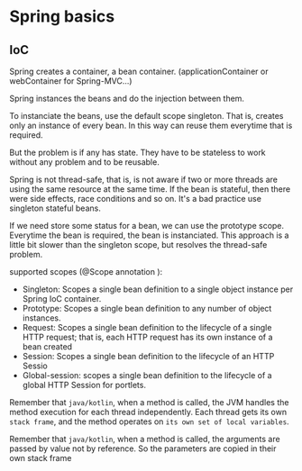 # Spring basics

## IoC

Spring creates a container, a bean container. (applicationContainer or webContainer for Spring-MVC...)

Spring instances the beans and do the injection between them. 

To instanciate the beans, use the default scope singleton. That is, creates only an instance of every bean. In this way can reuse them everytime that is required. 

But the problem is if any has state. They have to be stateless to work without any problem and to be reusable. 

Spring is not thread-safe, that is, is not aware if two or more threads are using the same resource at the same time. If the bean is stateful, then there were side effects, race conditions and so on. It's a bad practice use singleton stateful beans. 

If we need store some status for a bean, we can use the prototype scope. Everytime the bean is required, the bean is instanciated. This approach is a little bit slower than the singleton scope, but resolves the thread-safe problem. 


supported scopes (@Scope annotation ):

- Singleton: Scopes a single bean definition to a single object instance per Spring IoC container.
- Prototype: Scopes a single bean definition to any number of object instances.
- Request: Scopes a single bean definition to the lifecycle of a single HTTP request; that is, each HTTP request has its own instance of a bean created
- Session: Scopes a single bean definition to the lifecycle of an HTTP Sessio
- Global-session: scopes a single bean definition to the lifecycle of a global HTTP Session for portlets.

Remember that `java/kotlin`, when a method is called, the JVM handles the method execution for each thread independently. Each thread gets its own `stack frame`, and the method operates on `its own set of local variables`.

Remember that `java/kotlin`, when a method is called, the arguments are passed by value not by reference. So the parameters are copied in their own stack frame